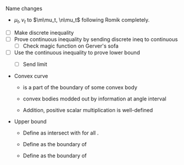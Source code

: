 
Name changes

- $\mu_t, \nu_t$ to $\m\mu_t, \n\mu_t$ following Romik completely.


- [ ] Make discrete inequality
- [ ] Prove continuous inequality by sending discrete ineq to continuous
	- [ ] Check magic function on Gerver's sofa
- [ ] Use the continuous inequality to prove lower bound
	- [ ] Send limit


- Convex curve
    
    - is a part of the boundary of some convex body
        
    - convex bodies modded out by information at angle interval
        
    - Addition, positive scalar multiplication is well-defined
        
- Upper bound
    
    - Define as intersect with for all .
        
    - Define as the boundary of
        
    - Define as the boundary of